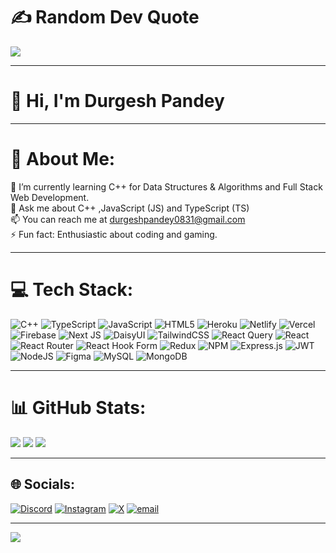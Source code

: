 # ✍️ Random Dev Quote

![](https://quotes-github-readme.vercel.app/api?type=vetical&theme=radical)

---

# 👀 Hi, I'm Durgesh Pandey

---

# 💫 About Me:

🌱 I’m currently learning C++ for Data Structures & Algorithms and Full Stack Web Development.<br>💬 Ask me about C++ ,JavaScript (JS) and TypeScript (TS)<br>📫 You can reach me at durgeshpandey0831@gmail.com<br>⚡ Fun fact: Enthusiastic about coding and gaming.

---

# 💻 Tech Stack:

![C++](https://img.shields.io/badge/c++-%2300599C.svg?style=flat&logo=c%2B%2B&logoColor=white) ![TypeScript](https://img.shields.io/badge/typescript-%23007ACC.svg?style=flat&logo=typescript&logoColor=white) ![JavaScript](https://img.shields.io/badge/javascript-%23323330.svg?style=flat&logo=javascript&logoColor=%23F7DF1E) ![HTML5](https://img.shields.io/badge/html5-%23E34F26.svg?style=flat&logo=html5&logoColor=white) ![Heroku](https://img.shields.io/badge/heroku-%23430098.svg?style=flat&logo=heroku&logoColor=white) ![Netlify](https://img.shields.io/badge/netlify-%23000000.svg?style=flat&logo=netlify&logoColor=#00C7B7) ![Vercel](https://img.shields.io/badge/vercel-%23000000.svg?style=flat&logo=vercel&logoColor=white) ![Firebase](https://img.shields.io/badge/firebase-%23039BE5.svg?style=flat&logo=firebase) ![Next JS](https://img.shields.io/badge/Next-black?style=flat&logo=next.js&logoColor=white) ![DaisyUI](https://img.shields.io/badge/daisyui-5A0EF8?style=flat&logo=daisyui&logoColor=white) ![TailwindCSS](https://img.shields.io/badge/tailwindcss-%2338B2AC.svg?style=flat&logo=tailwind-css&logoColor=white) ![React Query](https://img.shields.io/badge/-React%20Query-FF4154?style=flat&logo=react%20query&logoColor=white) ![React](https://img.shields.io/badge/react-%2320232a.svg?style=flat&logo=react&logoColor=%2361DAFB) ![React Router](https://img.shields.io/badge/React_Router-CA4245?style=flat&logo=react-router&logoColor=white) ![React Hook Form](https://img.shields.io/badge/React%20Hook%20Form-%23EC5990.svg?style=flat&logo=reacthookform&logoColor=white) ![Redux](https://img.shields.io/badge/redux-%23593d88.svg?style=flat&logo=redux&logoColor=white) ![NPM](https://img.shields.io/badge/NPM-%23CB3837.svg?style=flat&logo=npm&logoColor=white) ![Express.js](https://img.shields.io/badge/express.js-%23404d59.svg?style=flat&logo=express&logoColor=%2361DAFB) ![JWT](https://img.shields.io/badge/JWT-black?style=flat&logo=JSON%20web%20tokens) ![NodeJS](https://img.shields.io/badge/node.js-6DA55F?style=flat&logo=node.js&logoColor=white) ![Figma](https://img.shields.io/badge/figma-%23F24E1E.svg?style=flat&logo=figma&logoColor=white) ![MySQL](https://img.shields.io/badge/mysql-4479A1.svg?style=flat&logo=mysql&logoColor=white) ![MongoDB](https://img.shields.io/badge/MongoDB-%234ea94b.svg?style=flat&logo=mongodb&logoColor=white)

---

# 📊 GitHub Stats:

![](https://github-readme-stats.vercel.app/api?username=HeyVenom49&theme=dark&hide_border=false&include_all_commits=true&count_private=true) ![](https://github-readme-streak-stats.herokuapp.com/?user=HeyVenom49&theme=dark&hide_border=false) ![](https://github-readme-stats.vercel.app/api/top-langs/?username=HeyVenom49&theme=dark&hide_border=false&include_all_commits=true&count_private=true&layout=compact)

---

## 🌐 Socials:

[![Discord](https://img.shields.io/badge/Discord-%237289DA.svg?logo=discord&logoColor=white)](https://discord.gg/__hey__venom__49) [![Instagram](https://img.shields.io/badge/Instagram-%23E4405F.svg?logo=Instagram&logoColor=white)](https://instagram.com/_hey_venom_49) [![X](https://img.shields.io/badge/X-black.svg?logo=X&logoColor=white)](https://x.com/@HeyVenom49) [![email](https://img.shields.io/badge/Email-D14836?logo=gmail&logoColor=white)](mailto:durgeshpandey0831@gmail.com)

---

[![](https://visitcount.itsvg.in/api?id=HeyVenom49&icon=9&color=13)](https://visitcount.itsvg.in)
